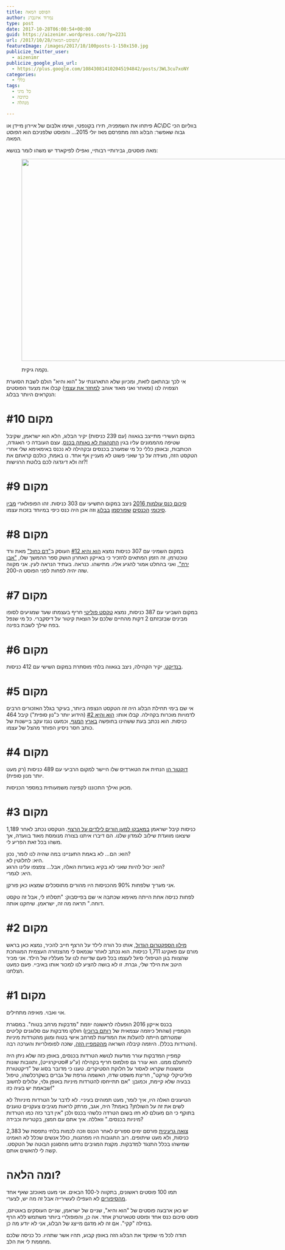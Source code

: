 ```yaml
---
title: הפוסט המאה
author: נמרוד איזנברג
type: post
date: 2017-10-28T06:00:54+00:00
guid: https://aizenimr.wordpress.com/?p=2231
url: /2017/10/28/הפוסט-המאה/
featureImage: /images/2017/10/100posts-1-150x150.jpg
publicize_twitter_user:
  - aizenimr
publicize_google_plus_url:
  - https://plus.google.com/108430814102045194842/posts/3WL3cu7xoNY
categories:
  - כללי
tags:
  - כל מיני
  - כתיבה
  - מנהלה

---
```

פיתחו את השמפניה, תירו בקונפטי, ושימו אלבום של איירון מיידן או AC\DC בווליום הכי גבוה שאפשר: הבלוג הזה מתפרסם מאז יולי 2015&#8230; והפוסט שלפניכם הוא _הפוסט המאה._

מאה פוסטים, גבירותיי רבותיי, ואפילו לפיקארד יש משהו לומר בנושא:<figure id="attachment_2233" aria-describedby="caption-attachment-2233" style="width: 694px" class="wp-caption alignnone">

[<img decoding="async" loading="lazy" class="wp-image-2233 size-full" src="/images/2017/10/picard_100_posts.jpg" alt="" width="694" height="530" />][1]<figcaption id="caption-attachment-2233" class="wp-caption-text">נקמה גיקית.</figcaption></figure> 

אי לכך ובהתאם לזאת, ומכיוון שלא התארגנתי על "הוא והיא" הולם לשבת הסוערת הצפויה לנו (ומאחר ואני מאוד אוהב [למחזר את עצמי][2]) קבלו את מצעד הפוסטים הנקראים היותר בבלוג:

# מקום #10

במקום העשירי מתייצב בגאווה (עם 239 כניסות) יקיר הבלוג, הלא הוא ישראמן, שקיבל שטיפה מהממונים עליו בגין [התנהגות לא נאותה בכנס][3]. עצם העובדה כי האגודה, הכותבות, ובאופן כללי כל מי שמעורב בכנסים ובקהילה לא נכנס באימאימא שלי אחרי הטקסט הזה, מעידה על כך שאני פשוט לא מעניין אף אחד. נו באמת, כולכם קראתם את זה ולא דיגדגה לכם בלוטת הרגישות?!

# מקום #9

[סיכום כנס עולמות 2016][4] ניצב במקום התשיעי עם 303 כניסות. זהו הפופולארי [מבין][5] [סיכומי][6] [הכנסים][7] [שפורסמו][8] [בבלוג][9] וזה אכן היה כנס כיפי במיוחד בזכות עצמו.

# מקום #8

במקום השמיני עם 307 כניסות נמצא [הוא והיא #12][10] העוסק ב["דם כחול"][11] מאת ורד טוכטרמן. זה הזמן המתאים להזכיר כי באייקון האחרון הושק ספר ההמשך שלו, ["אבן ירח"][12], ואני בהחלט אמור להגיע אליו. מתישהו. כנראה. בעתיד הנראה לעין. אני מקווה שזה יהיה לפחות לפני הפוסט ה-200.

# מקום #7

במקום השביעי עם 387 כניסות, נמצא [טקסט פוליטי][13] חריף בעצמתו שעד שמגיעים לסופו מבינים שבזבזתם 2 דקות מהחיים שלכם על הוצאת קיטור על דיסקברי. כל מי שנפל בפח שילך לשבת בפינה.

# מקום #6

[בנדיקט][14], יקיר הקהילה, ניצב בגאווה בלתי מוסתרת במקום השישי עם 412 כניסות.

# מקום #5

אי שם בימי תחילת הבלוג היה זה הטקסט הנצפה ביותר, בעיקר בגלל האזכורים הרבים לדמויות מוכרות בקהילה. קבלו אותו: [הוא והיא #2][15] (הידוע יותר כ"נון סופית") קיבל 464 כניסות. הוא נכתב בעת ששהינו בחופשה [בארץ][16] [המגף][17], וכמעט נגנז עקב ביישנות של כותב חסר ניסיון הפוחד מהצל של עצמו.

# מקום #4

[דוקטור הו][18] הנחית את הטארדיס שלו היישר למקום הרביעי עם 489 כניסות (רק מעט יותר מנון סופית).

מכאן ואילך התכוננו לקפיצה משמעותית במספר הכניסות.

# מקום #3

1,189 כניסות קיבל ישראמן [במאבקו למען הורים לילדים על הרצף][19]. הטקסט נכתב לאחר שיצאנו מוועדת שילוב לגמדון שלנו. הם דיברו איתנו בצורה מנומסת מאוד בוועדה, אך משהו בכל זאת הפריע לי.

הוא: הם&#8230; לא באמת התעניינו במה שהיה לנו לומר, נכון?  
היא: לחלוטין לא.  
הוא: יכול להיות שאני לא בקיא בוועדות האלה, אבל&#8230; צפצפו עלינו הרגע?  
היא: לגמרי.

אני מעריך שלפחות 90% מהכניסות היו מהורים מתוסכלים שמצאו כאן פורקן.

לפחות כניסה אחת הייתה מאימא שכתבה אי שם בפייסבוק: "תסלחו לי, אבל זה טקסט דוחה." תראה מה זה, ישראמן. שיחקנו אותה.

# מקום #2

[מילון הספקטרום הגדול][20], אותו כל הורה לילד על הרצף חייב להכיר, נמצא כאן בראש מורם עם פאקינג 1,711 כניסות. הוא נכתב לאחר שנמאס לי מהצנזורה העצמית המגוחכת שהצוות בגן הטיפולי סיגל לעצמו בכל פעם שדיווח לנו על מעלליו של הילד. אני מכיר היטב את הילד שלי, גברת. זו לא בושה להציע לנו למכור אותו באיביי. פעם כמעט הצלחנו.

# מקום #1

אוי ואבוי. מאיפה מתחילים.

בכנס אייקון 2016 הופעלה לראשונה יוזמת "מדבקות מרחב בטוח". במסגרת הקמפיין (שהחל כיוזמה עצמאית של [רותם ברוכין][21]) חולקו מדבקות עם סלוגנים קליטים שמטרתם הייתה להעלות את המודעות למרחב אישי בטוח ומוגן מהטרדות מיניות (והטרדות בכלל). היוזמה קיבלה השראה [מהקמפיין הזה][22], שזכה לפופולריות והערכה רבה.

קמפיין המדבקות עורר מודעות לנושא הטרדות בכנסים, באופן כזה שלא ניתן היה להתעלם ממנו. הוא עורר גם פולמוס חריף בקהילה (ע"ע #סטיקרגייט), ותגובות שונות ומשונות שקראו לאסור על חלוקת הסטיקרים. טענו כי מדובר בסוג של "דיקטטורת פוליטיקלי קורקט", חריצת משפט שדה, האשמה גורפת של גברים בשקרכלשהו, טיפול בבעיה שלא קיימת, וכמובן: "אם תתייחסו להטרדות מיניות באופן גלוי, עלולים לחשוב שבאמת יש בעיה כזו!"

הטיעונים האלה היו, איך לומר, מעט תמוהים בעיניי. לא לדבר על הטרדות מיניות? לא לשים את זה על השולחן? באמת? היה, אגב, מרתק לראות מגיבים צעקניים טוענים בתוקף כי הם מעולם לא חזו בשום הטרדה כלשהי בכנס ולכן "אין דבר כזה כמו הטרדות מיניות בכנסים." וואללה. איך אתם עם חמצן, בקטריות וכבידה?

[צואה גרעינית][23] פורסם ימים ספורים לאחר הכנס וזכה לכמות בלתי נתפסת של 2,383 כניסות, ולא מעט שיתופים. רוב התגובות היו מפרגנות, כולל אנשים שכלל לא האמינו שמישהו בכלל התנגד למדבקות. מקצת המגיבים נרתעו מהסגנון הבוטה של הטקסט. קשה לי להאשים אותם.

# ומה הלאה?

תמו 100 פוסטים ראשונים, בתקווה ל-100 הבאים. אני מעט מאוכזב שאף אחד [מהסיפורים][24] לא העפילו לעשירייה אבל זה מה יש, לצערי.

יש כאן ארבעה פוסטים של "הוא והיא", שניים של ישראמן, שניים העוסקים באוטיזם, פוסט סיכום כנס אחד ופוסט סטארטרק אחד. אה כן, והפופולרי ביותר משתמש ללא הרף במילה "קקי". אם זה לא מדגם מייצג של הבלוג, אני לא יודע מה כן.

תודה לכל מי שפוקד את הבלוג הזה באופן קבוע, תהיו אשר שתהיו. כל כניסה שלכם מחממת לי את הלב.

 [1]: /images/2017/10/picard_100_posts.jpg
 [2]: /2015/10/12/%d7%94%d7%95%d7%90-%d7%95%d7%94%d7%99%d7%90-5/
 [3]: /2016/04/13/%d7%99%d7%a9%d7%a8%d7%90-%d7%9b%d7%a0%d7%a1/
 [4]: /2016/04/29/%d7%a8%d7%a1%d7%99%d7%a1%d7%99%d7%9d-%d7%9e%d7%a2%d7%95%d7%9c%d7%9e%d7%95%d7%aa-2016/
 [5]: /2015/10/06/%d7%a8%d7%a1%d7%99%d7%a1%d7%99%d7%9d-%d7%9e%d7%90%d7%99%d7%99%d7%a7%d7%95%d7%9f-2015/
 [6]: /2015/12/12/%d7%a8%d7%a1%d7%99%d7%a1%d7%99%d7%9d-%d7%9e%d7%9e%d7%90%d7%95%d7%a8%d7%95%d7%aa-2015/
 [7]: /2016/10/21/%d7%a8%d7%a1%d7%99%d7%a1%d7%99%d7%9d-%d7%9e%d7%90%d7%99%d7%99%d7%a7%d7%95%d7%9f-2016/
 [8]: /2017/04/15/%d7%a8%d7%a1%d7%99%d7%a1%d7%99%d7%9d-%d7%9e%d7%a2%d7%95%d7%9c%d7%9e%d7%95%d7%aa-2017/
 [9]: /2017/10/12/%d7%a8%d7%a1%d7%99%d7%a1%d7%99%d7%9d-%d7%9e%d7%90%d7%99%d7%99%d7%a7%d7%95%d7%9f-2017/
 [10]: /2016/05/07/%d7%94%d7%95%d7%90-%d7%95%d7%94%d7%99%d7%90-12/
 [11]: http://room314.co.il/
 [12]: http://www.yanivp.co.il/MoonStone.htm
 [13]: /2017/09/16/%d7%90%d7%a0%d7%99-%d7%9b%d7%91%d7%a8-%d7%9c%d7%90-%d7%99%d7%9b%d7%95%d7%9c-%d7%99%d7%95%d7%aa%d7%a8/
 [14]: /2016/07/29/%d7%94%d7%95%d7%90-%d7%95%d7%94%d7%99%d7%90-17/
 [15]: /2015/08/05/%d7%94%d7%95%d7%90-%d7%95%d7%94%d7%99%d7%90-2/
 [16]: /2015/08/09/%d7%a8%d7%a1%d7%99%d7%a1%d7%99%d7%9d-%d7%9e%d7%90%d7%99%d7%98%d7%9c%d7%99%d7%94/
 [17]: /2015/08/12/%d7%a2%d7%95%d7%93-%d7%a8%d7%a1%d7%99%d7%a1%d7%99%d7%9d-%d7%9e%d7%90%d7%99%d7%98%d7%9c%d7%99%d7%94/
 [18]: /2015/08/28/%d7%94%d7%95%d7%90-%d7%95%d7%94%d7%99%d7%90-4/
 [19]: /2016/10/11/%d7%99%d7%a9%d7%a8%d7%90-%d7%a1%d7%a4%d7%a7%d7%98%d7%a8%d7%95%d7%9d/
 [20]: /2015/08/20/%d7%9e%d7%99%d7%9c%d7%95%d7%9f-%d7%94%d7%a1%d7%a4%d7%a7%d7%98%d7%a8%d7%95%d7%9d-%d7%94%d7%92%d7%93%d7%95%d7%9c/
 [21]: http://rotemwrites.com/
 [22]: https://backupribbonproject.com/
 [23]: /2016/10/24/%d7%a6%d7%95%d7%90%d7%94-%d7%92%d7%a8%d7%a2%d7%99%d7%a0%d7%99%d7%aa/
 [24]: /%d7%a1%d7%99%d7%a4%d7%95%d7%a8%d7%99%d7%9d/
